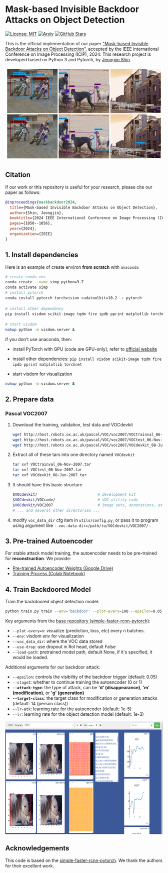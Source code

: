 # Mask-based Invisible Backdoor Attacks on Object Detection
[![License: MIT](https://img.shields.io/badge/License-MIT-g.svg)](https://opensource.org/licenses/MIT)
[![Arxiv](https://img.shields.io/badge/arXiv-2405.09550-B21A1B)](https://arxiv.org/abs/2405.09550)
[![GitHub Stars](https://img.shields.io/github/stars/jeongjin0/invisible-backdoor-object-detection)](https://github.com/jeongjin0/invisible-backdoor-object-detection/stargazers)

This is the official implementation of our paper ["Mask-based Invisible Backdoor Attacks on Object Detection"](https://ieeexplore.ieee.org/document/10647450), accepted by the IEEE International Conference on Image Processing (ICIP), 2024. This research project is developed based on Python 3 and Pytorch, by [Jeongjin Shin](https://github.com/jeongjin0).


<img src="./imgs/example.jpg" width="550px" height="300px" title="inter_area"/>

## Citation

If our work or this repository is useful for your research, please cite our paper as follows:

```bibtex
@inproceedings{maskbackdoor2024,
  title={Mask-based Invisible Backdoor Attacks on Object Detection},
  author={Shin, Jeongjin},
  booktitle={2024 IEEE International Conference on Image Processing (ICIP)},
  pages={1050--1056},
  year={2024},
  organization={IEEE}
}
```

## 1. Install dependencies


Here is an example of create environ **from scratch** with `anaconda`

```sh
# create conda env
conda create --name simp python=3.7
conda activate simp
# install pytorch
conda install pytorch torchvision cudatoolkit=10.2 -c pytorch

# install other dependancy
pip install visdom scikit-image tqdm fire ipdb pprint matplotlib torchnet

# start visdom
nohup python -m visdom.server &

```

If you don't use anaconda, then:

- install PyTorch with GPU (code are GPU-only), refer to [official website](http://pytorch.org)

- install other dependencies:  `pip install visdom scikit-image tqdm fire ipdb pprint matplotlib torchnet`

- start visdom for visualization

```Bash
nohup python -m visdom.server &
```

## 2. Prepare data

### Pascal VOC2007

1. Download the training, validation, test data and VOCdevkit

   ```Bash
   wget http://host.robots.ox.ac.uk/pascal/VOC/voc2007/VOCtrainval_06-Nov-2007.tar
   wget http://host.robots.ox.ac.uk/pascal/VOC/voc2007/VOCtest_06-Nov-2007.tar
   wget http://host.robots.ox.ac.uk/pascal/VOC/voc2007/VOCdevkit_08-Jun-2007.tar
   ```

2. Extract all of these tars into one directory named `VOCdevkit`

   ```Bash
   tar xvf VOCtrainval_06-Nov-2007.tar
   tar xvf VOCtest_06-Nov-2007.tar
   tar xvf VOCdevkit_08-Jun-2007.tar
   ```

3. It should have this basic structure

   ```Bash
   $VOCdevkit/                           # development kit
   $VOCdevkit/VOCcode/                   # VOC utility code
   $VOCdevkit/VOC2007                    # image sets, annotations, etc.
   # ... and several other directories ...
   ```

4. modify `voc_data_dir` cfg item in `utils/config.py`, or pass it to program using argument like `--voc-data-dir=/path/to/VOCdevkit/VOC2007/` .

## 3. Pre-trained Autoencoder
For stable attack model training, the autoencoder needs to be pre-trained for **reconstruction**. We provide:

- [Pre-trained Autoencoder Weights (Google Drive)](https://drive.google.com/file/d/19g1pue3gnHXvRbvb-0DhLhOnlneWHnnv/view?usp=sharing)
- [Training Process (Colab Notebook)](https://colab.research.google.com/drive/10ePI6kTFdcXjTedRZ2170UdokxU4ajyR?usp=sharing)



## 4. Train Backdoored Model

Train the backdoored object detection model:
```bash
python train.py train --env='backdoor' --plot-every=100 --epsilon=0.05 --stage2=0 --attack-type='d' --target-class=14 --lr-atk=5e-4 --lr=0.001 --load_path_atk=models/ae_reconstruct.pt
```
Key arguments from the [base repository (simple-faster-rcnn-pytorch)](https://github.com/chenyuntc/simple-faster-rcnn-pytorch):
- `--plot-every=n`: visualize (prediction, loss, etc) every n batches.
- `--env`: visdom env for visualization
- `--voc_data_dir`: where the VOC data stored
- `--use-drop`: use dropout in RoI head, default False
- `--load-path`: pretrained model path, default None, if it's specified, it would be loaded.

Additional arguments for our backdoor attack:
- `--epsilon`: controls the visibility of the backdoor trigger (default: 0.05)
- `--stage2`: whether to continue training the autoencoder (0 or 1)
- **`--attack-type`**: the type of attack, can be **'d' (disappearance)**, **'m' (modification)**, or **'g' (generation)**
- **`--target-class`**: the target class for modification or generation attacks (default: 14 (person class))
- `--lr-atk`: learning rate for the autoencoder (default: 1e-5)
- `--lr`: learning rate for the object detection model (default: 1e-3)
<img src="./imgs/visdom.png" width="1050px" height="360px" title="inter_area"/>

<br>

## Acknowledgements

This code is based on the [simple-faster-rcnn-pytorch](https://github.com/chenyuntc/simple-faster-rcnn-pytorch).
We thank the authors for their excellent work.
